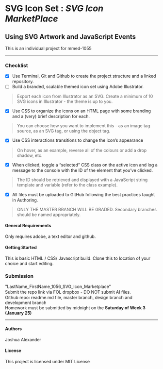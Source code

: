# SVG Icon Set : _SVG Icon MarketPlace_
## Using SVG Artwork and JavaScript Events

This is an individual project for mmed-1055
- - - - 
### Checklist
- [x] Use Terminal, Git and Github to create the project structure and a linked repository. 
- [ ] Build a branded, scalable themed icon set using Adobe Illustrator. 
> Export each icon from Illustrator as an SVG. Create a minimum of 10 SVG icons in Illustrator - the theme is up to you.
- [x] Use CSS to organize the icons on an HTML page with some branding and a (very) brief description for each.
> You can choose how  you want to implement this - as an image tag source, as an SVG tag, or using the object tag. 
- [x] Use CSS interactions transitions to change the icon’s appearance 
> On hover, as an example, reverse all of the colours or add a drop shadow, etc. 
- [x] When clicked, toggle a “selected” CSS class on the active icon and log a message to the console with the ID of the element that you’ve clicked. 
> The ID should be retrieved and displayed with a JavaScript string template and variable (refer to the class example). 
- [x] All ﬁles must be uploaded to GitHub following the best practices taught in Authoring.
> ONLY THE MASTER BRANCH WILL BE GRADED. Secondary branches should be named appropriately.

#### General Requirements
Only requires adobe, a text editor and github.

#### Getting Started
This is basic HTML / CSS/ Javascript build.
Clone this to location of your choice and start editing.

### Submission
"LastName\_FirstName\_1056\_SVG\_Icon\_Marketplace"  
Submit the repo link via FOL dropbox - DO NOT submit AI ﬁles.   
Github repo: readme.md file, master branch, design branch and development branch  
Homework must be submitted by midnight on the **​Saturday of Week 3 (January 25)** 

- - - -
#### Authors
Joshua Alexander

#### License
This project is licensed under MIT License


